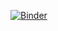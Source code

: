 [![Binder](https://mybinder.org/badge_logo.svg)](https://mybinder.org/v2/gh/Mach1212/manim.git/HEAD?urlpath=tree/manim.ipynb)
